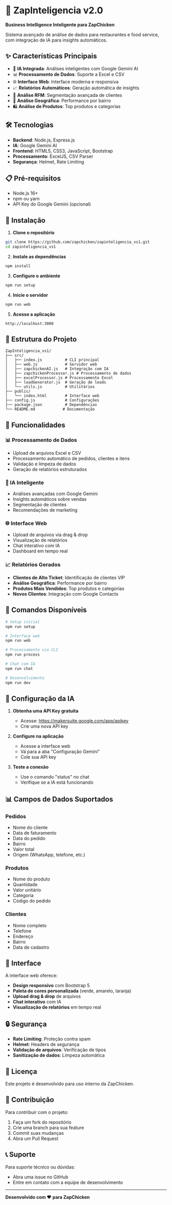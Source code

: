 # 🚀 ZapInteligencia v2.0

**Business Intelligence Inteligente para ZapChicken**

Sistema avançado de análise de dados para restaurantes e food service, com integração de IA para insights automáticos.

## ✨ Características Principais

- 🤖 **IA Integrada**: Análises inteligentes com Google Gemini AI
- 📊 **Processamento de Dados**: Suporte a Excel e CSV
- 🌐 **Interface Web**: Interface moderna e responsiva
- 📈 **Relatórios Automáticos**: Geração automática de insights
- 🎯 **Análise RFM**: Segmentação avançada de clientes
- 📍 **Análise Geográfica**: Performance por bairro
- 🛍️ **Análise de Produtos**: Top produtos e categorias

## 🛠️ Tecnologias

- **Backend**: Node.js, Express.js
- **IA**: Google Gemini AI
- **Frontend**: HTML5, CSS3, JavaScript, Bootstrap
- **Processamento**: ExcelJS, CSV Parser
- **Segurança**: Helmet, Rate Limiting

## 📋 Pré-requisitos

- Node.js 16+ 
- npm ou yarn
- API Key do Google Gemini (opcional)

## 🚀 Instalação

1. **Clone o repositório**
```bash
git clone https://github.com/zapchicken/zapinteligencia_vs1.git
cd zapinteligencia_vs1
```

2. **Instale as dependências**
```bash
npm install
```

3. **Configure o ambiente**
```bash
npm run setup
```

4. **Inicie o servidor**
```bash
npm run web
```

5. **Acesse a aplicação**
```
http://localhost:3000
```

## 📁 Estrutura do Projeto

```
ZapInteligencia_vs1/
├── src/
│   ├── index.js          # CLI principal
│   ├── web.js            # Servidor web
│   ├── zapchickenAI.js   # Integração com IA
│   ├── zapchickenProcessor.js # Processamento de dados
│   ├── excelProcessor.js # Processamento Excel
│   ├── leadGenerator.js  # Geração de leads
│   └── utils.js          # Utilitários
├── public/
│   └── index.html        # Interface web
├── config.js             # Configurações
├── package.json          # Dependências
└── README.md            # Documentação
```

## 🎯 Funcionalidades

### 📊 Processamento de Dados
- Upload de arquivos Excel e CSV
- Processamento automático de pedidos, clientes e itens
- Validação e limpeza de dados
- Geração de relatórios estruturados

### 🤖 IA Inteligente
- Análises avançadas com Google Gemini
- Insights automáticos sobre vendas
- Segmentação de clientes
- Recomendações de marketing

### 🌐 Interface Web
- Upload de arquivos via drag & drop
- Visualização de relatórios
- Chat interativo com IA
- Dashboard em tempo real

### 📈 Relatórios Gerados
- **Clientes de Alto Ticket**: Identificação de clientes VIP
- **Análise Geográfica**: Performance por bairro
- **Produtos Mais Vendidos**: Top produtos e categorias
- **Novos Clientes**: Integração com Google Contacts

## 🔧 Comandos Disponíveis

```bash
# Setup inicial
npm run setup

# Interface web
npm run web

# Processamento via CLI
npm run process

# Chat com IA
npm run chat

# Desenvolvimento
npm run dev
```

## 🤖 Configuração da IA

1. **Obtenha uma API Key gratuita**
   - Acesse: https://makersuite.google.com/app/apikey
   - Crie uma nova API key

2. **Configure na aplicação**
   - Acesse a interface web
   - Vá para a aba "Configuração Gemini"
   - Cole sua API key

3. **Teste a conexão**
   - Use o comando "status" no chat
   - Verifique se a IA está funcionando

## 📊 Campos de Dados Suportados

### Pedidos
- Nome do cliente
- Data de faturamento
- Data do pedido
- Bairro
- Valor total
- Origem (WhatsApp, telefone, etc.)

### Produtos
- Nome do produto
- Quantidade
- Valor unitário
- Categoria
- Código do pedido

### Clientes
- Nome completo
- Telefone
- Endereço
- Bairro
- Data de cadastro

## 🎨 Interface

A interface web oferece:
- **Design responsivo** com Bootstrap 5
- **Paleta de cores personalizada** (verde, amarelo, laranja)
- **Upload drag & drop** de arquivos
- **Chat interativo** com IA
- **Visualização de relatórios** em tempo real

## 🔒 Segurança

- **Rate Limiting**: Proteção contra spam
- **Helmet**: Headers de segurança
- **Validação de arquivos**: Verificação de tipos
- **Sanitização de dados**: Limpeza automática

## 📝 Licença

Este projeto é desenvolvido para uso interno da ZapChicken.

## 🤝 Contribuição

Para contribuir com o projeto:
1. Faça um fork do repositório
2. Crie uma branch para sua feature
3. Commit suas mudanças
4. Abra um Pull Request

## 📞 Suporte

Para suporte técnico ou dúvidas:
- Abra uma issue no GitHub
- Entre em contato com a equipe de desenvolvimento

---

**Desenvolvido com ❤️ para ZapChicken**
